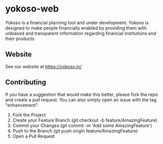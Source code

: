 # yokoso-web

Yokoso is a financial planning tool and under development. Yokoso is designed to make people financially enabled by providing them with unbiased and transparent information regarding financial institutions and their products 

## Website
See our website at https://yokoso.in/

## Contributing
If you have a suggestion that would make this better, please fork the repo and create a pull request. You can also simply open an issue with the tag "enhancement".

1. Fork the Project
2. Create your Feature Branch (git checkout -b feature/AmazingFeature)
3. Commit your Changes (git commit -m 'Add some AmazingFeature')
4. Push to the Branch (git push origin feature/AmazingFeature)
5. Open a Pull Request

